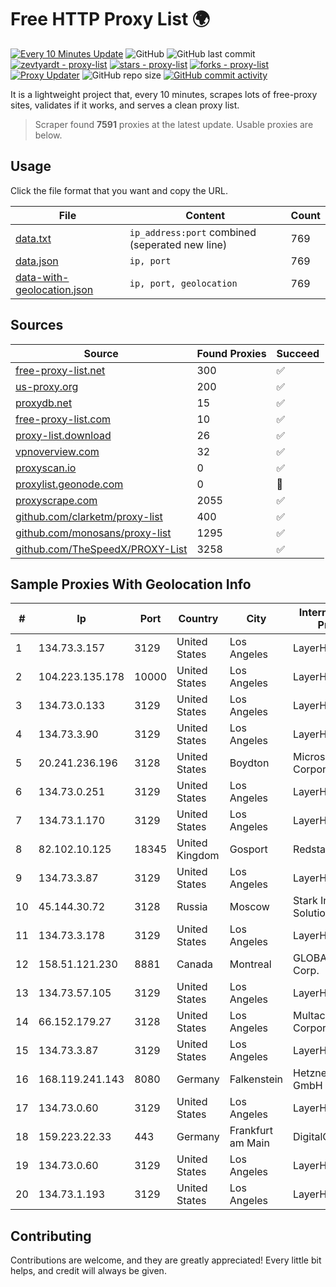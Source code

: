 
# Free HTTP Proxy List 🌍

[![Every 10 Minutes Update](https://github.com/mertguvencli/http-proxy-list/actions/workflows/main.yml/badge.svg?branch=main)](https://github.com/mertguvencli/http-proxy-list/actions/workflows/main.yml)
![GitHub](https://img.shields.io/github/license/mertguvencli/http-proxy-list)
![GitHub last commit](https://img.shields.io/github/last-commit/mertguvencli/http-proxy-list)
[![zevtyardt - proxy-list](https://img.shields.io/static/v1?label=zevtyardt&message=proxy-list&color=blue&logo=github)](https://github.com/zevtyardt/proxy-list "Go to GitHub repo")
[![stars - proxy-list](https://img.shields.io/github/stars/zevtyardt/proxy-list?style=social)](https://github.com/zevtyardt/proxy-list)
[![forks - proxy-list](https://img.shields.io/github/forks/zevtyardt/proxy-list?style=social)](https://github.com/zevtyardt/proxy-list)
[![Proxy Updater](https://github.com/zevtyardt/proxy-list/workflows/Proxy%20Updater/badge.svg)](https://github.com/zevtyardt/proxy-list/actions?query=workflow:"Proxy+Updater")
![GitHub repo size](https://img.shields.io/github/repo-size/zevtyardt/proxy-list)
[![GitHub commit activity](https://img.shields.io/github/commit-activity/m/zevtyardt/proxy-list?logo=commits)](https://github.com/zevtyardt/proxy-list/commits/main)

It is a lightweight project that, every 10 minutes, scrapes lots of free-proxy sites, validates if it works, and serves a clean proxy list.

> Scraper found **7591** proxies at the latest update. Usable proxies are below.

## Usage

Click the file format that you want and copy the URL.

|File|Content|Count|
|----|-------|-----|
|[data.txt](https://raw.githubusercontent.com/mertguvencli/http-proxy-list/main/proxy-list/data.txt)|`ip_address:port` combined (seperated new line)|769|
|[data.json](https://raw.githubusercontent.com/mertguvencli/http-proxy-list/main/proxy-list/data.json)|`ip, port`|769|
|[data-with-geolocation.json](https://raw.githubusercontent.com/mertguvencli/http-proxy-list/main/proxy-list/data-with-geolocation.json)|`ip, port, geolocation`|769|

## Sources

|Source|Found Proxies|Succeed|
|------|-------------|-------|
|[free-proxy-list.net](https://free-proxy-list.net)|300|✅|
|[us-proxy.org](https://www.us-proxy.org)|200|✅|
|[proxydb.net](http://proxydb.net)|15|✅|
|[free-proxy-list.com](https://free-proxy-list.com/?page=&port=&type%5B%5D=http&type%5B%5D=https&up_time=0&search=Search)|10|✅|
|[proxy-list.download](https://www.proxy-list.download/HTTP)|26|✅|
|[vpnoverview.com](https://vpnoverview.com/privacy/anonymous-browsing/free-proxy-servers)|32|✅|
|[proxyscan.io](https://www.proxyscan.io)|0|✅|
|[proxylist.geonode.com](https://proxylist.geonode.com/api/proxy-list?limit=300&page=1&sort_by=lastChecked&sort_type=desc&protocols=http,https)|0|🚫|
|[proxyscrape.com](https://api.proxyscrape.com/v2/?request=displayproxies&protocol=http&timeout=10000&country=all&ssl=all&anonymity=all)|2055|✅|
|[github.com/clarketm/proxy-list](https://raw.githubusercontent.com/clarketm/proxy-list/master/proxy-list-raw.txt)|400|✅|
|[github.com/monosans/proxy-list](https://raw.githubusercontent.com/monosans/proxy-list/main/proxies/http.txt)|1295|✅|
|[github.com/TheSpeedX/PROXY-List](https://raw.githubusercontent.com/TheSpeedX/PROXY-List/master/http.txt)|3258|✅|


## Sample Proxies With Geolocation Info

|#|Ip|Port|Country|City|Internet Service Provider|
|-|--|----|-------|----|-------------------------|
|1|134.73.3.157|3129|United States|Los Angeles|LayerHost|
|2|104.223.135.178|10000|United States|Los Angeles|LayerHost|
|3|134.73.0.133|3129|United States|Los Angeles|LayerHost|
|4|134.73.3.90|3129|United States|Los Angeles|LayerHost|
|5|20.241.236.196|3128|United States|Boydton|Microsoft Corporation|
|6|134.73.0.251|3129|United States|Los Angeles|LayerHost|
|7|134.73.1.170|3129|United States|Los Angeles|LayerHost|
|8|82.102.10.125|18345|United Kingdom|Gosport|Redstation Limited|
|9|134.73.3.87|3129|United States|Los Angeles|LayerHost|
|10|45.144.30.72|3128|Russia|Moscow|Stark Industries Solutions LTD|
|11|134.73.3.178|3129|United States|Los Angeles|LayerHost|
|12|158.51.121.230|8881|Canada|Montreal|GLOBALTELEHOST Corp.|
|13|134.73.57.105|3129|United States|Los Angeles|LayerHost|
|14|66.152.179.27|3128|United States|Los Angeles|Multacom Corporation|
|15|134.73.3.87|3129|United States|Los Angeles|LayerHost|
|16|168.119.241.143|8080|Germany|Falkenstein|Hetzner Online GmbH|
|17|134.73.0.60|3129|United States|Los Angeles|LayerHost|
|18|159.223.22.33|443|Germany|Frankfurt am Main|DigitalOcean, LLC|
|19|134.73.0.60|3129|United States|Los Angeles|LayerHost|
|20|134.73.1.193|3129|United States|Los Angeles|LayerHost|



## Contributing

Contributions are welcome, and they are greatly appreciated! Every
little bit helps, and credit will always be given.

